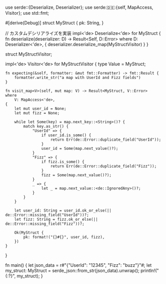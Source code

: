 use serde::{Deserialize, Deserializer};
use serde::de::{self, MapAccess, Visitor};
use std::fmt;

#[derive(Debug)]
struct MyStruct {
    pk: String,
}

// カスタムデシリアライズを実装
impl<'de> Deserialize<'de> for MyStruct {
    fn deserialize<D>(deserializer: D) -> Result<Self, D::Error>
    where
        D: Deserializer<'de>,
    {
        deserializer.deserialize_map(MyStructVisitor)
    }
}

struct MyStructVisitor;

impl<'de> Visitor<'de> for MyStructVisitor {
    type Value = MyStruct;

    fn expecting(&self, formatter: &mut fmt::Formatter) -> fmt::Result {
        formatter.write_str("a map with UserId and Fizz fields")
    }

    fn visit_map<V>(self, mut map: V) -> Result<MyStruct, V::Error>
    where
        V: MapAccess<'de>,
    {
        let mut user_id = None;
        let mut fizz = None;

        while let Some(key) = map.next_key::<String>()? {
            match key.as_str() {
                "UserId" => {
                    if user_id.is_some() {
                        return Err(de::Error::duplicate_field("UserId"));
                    }
                    user_id = Some(map.next_value()?);
                }
                "Fizz" => {
                    if fizz.is_some() {
                        return Err(de::Error::duplicate_field("Fizz"));
                    }
                    fizz = Some(map.next_value()?);
                }
                _ => {
                    let _ = map.next_value::<de::IgnoredAny>()?;
                }
            }
        }

        let user_id: String = user_id.ok_or_else(|| de::Error::missing_field("UserId"))?;
        let fizz: String = fizz.ok_or_else(|| de::Error::missing_field("Fizz"))?;

        Ok(MyStruct {
            pk: format!("{}#{}", user_id, fizz),
        })
    }
}

fn main() {
    let json_data = r#"{"UserId": "12345", "Fizz": "buzz"}"#;
    let my_struct: MyStruct = serde_json::from_str(json_data).unwrap();
    println!("{:?}", my_struct);
}
